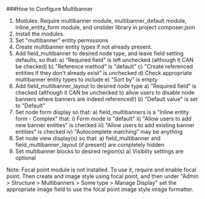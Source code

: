 ###How to Configure Multibanner

1. Modules: Require multibanner module, multibanner_default module, inline_entity_form module, and unslider library in project composer.json
2. Install the modules.
3. Set "multibanner" entity permissions
4. Create multibanner entity types if not already present.
5. Add field_multibanner to desired node type, and leave field setting defaults, so that:
  a) "Required field" is left unchecked (although it CAN be checked)
  b) "Reference method" is "default"
  c) "Create referenced entities if they don't already exist" is unchecked
  d) Check appropriate multibanner entity types to include
  e) "Sort by" is empty
6. Add field_multibanner_layout to desired node type
  a) "Required field" is checked (although it CAN be unchecked to allow users to disable node banners where banners are indeed referenced!)
  b) "Default value" is set to "Default"
7. Set node form display so that:
  a) field_multibanners is a "Inline entity form - Complex" that:
    i) Form mode is "default"
    ii) "Allow users to add new banner entities" is checked
    iii) "Allow users to add existing banner entities" is checked
    iv) "Autocomplete matching" may be anything
8. Set node view display(s) so that:
  a) field_multibanner and field_multibanner_layout (if present) are completely hidden
9. Set multibanner blocks to desired region(s)
  a) Visiblity settings are optional

Note: Focal point module is not installed. To use it, require and enable focal point. Then create and image style using focal point, and then under "Admin > Structure > Multibanners > Some type > Manage Display" set the appropriate image field to use the focal point image style image formatter.